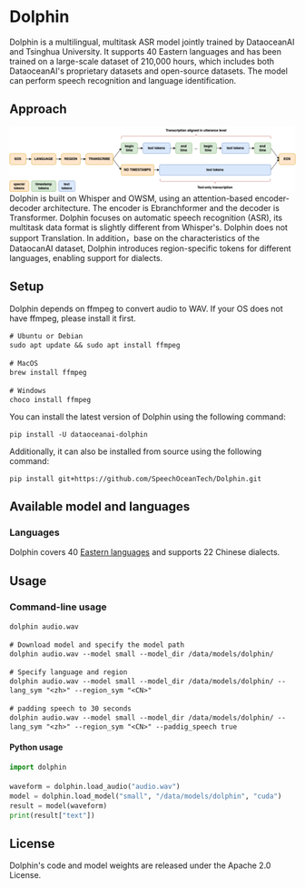 # Dolphin

Dolphin is a multilingual, multitask ASR model jointly trained by DataoceanAI and Tsinghua University. It supports 40 Eastern languages and has been trained on a large-scale dataset of 210,000 hours, which includes both DataoceanAI's proprietary datasets and open-source datasets. The model can perform speech recognition and language identification.

## Approach

![Mulitask data format](./multitask-data-format.png)
Dolphin is built on Whisper and OWSM, using an attention-based encoder-decoder architecture. The encoder is Ebranchformer and the decoder is Transformer. Dolphin focuses on automatic speech recognition (ASR), its multitask data format is slightly different from Whisper's. Dolphin does not support Translation.
In addition，base on the characteristics of the DataocanAI dataset, Dolphin introduces region-specific tokens for different languages, enabling support for dialects. 

## Setup
Dolphin depends on ffmpeg to convert audio to WAV. If your OS does not have ffmpeg, please install it first.

```shell
# Ubuntu or Debian
sudo apt update && sudo apt install ffmpeg

# MacOS
brew install ffmpeg

# Windows
choco install ffmpeg
```

You can install the latest version of Dolphin using the following command:
```shell
pip install -U dataoceanai-dolphin
```

Additionally, it can also be installed from source using the following command:
```shell
pip install git+https://github.com/SpeechOceanTech/Dolphin.git 
```

## Available model and languages

### Languages

Dolphin covers 40 [Eastern languages](./languages.md) and supports 22 Chinese dialects.

## Usage

### Command-line usage

```shell
dolphin audio.wav

# Download model and specify the model path
dolphin audio.wav --model small --model_dir /data/models/dolphin/

# Specify language and region
dolphin audio.wav --model small --model_dir /data/models/dolphin/ --lang_sym "<zh>" --region_sym "<CN>"

# padding speech to 30 seconds
dolphin audio.wav --model small --model_dir /data/models/dolphin/ --lang_sym "<zh>" --region_sym "<CN>" --paddig_speech true
```

#### Python usage

```python
import dolphin

waveform = dolphin.load_audio("audio.wav")
model = dolphin.load_model("small", "/data/models/dolphin", "cuda")
result = model(waveform)
print(result["text"])
```

## License

Dolphin's code and model weights are released under the Apache 2.0 License. 